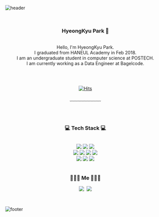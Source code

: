 ![header](https://capsule-render.vercel.app/api?type=waving&&color=gradient&height=100&section=header&fontSize=90)


<div align = "center">

<br/>
<h3>HyeongKyu Park 🦙</h3><br/>
Hello, I'm HyeongKyu Park.<br/>
I graduated from HANEUL Academy in Feb 2018.<br/>
I am an undergraduate student in computer science at POSTECH.<br/>
I am currently working as a Data Engineer at Bagelcode.

<br/><br/>


[![Hits](https://hits.seeyoufarm.com/api/count/incr/badge.svg?url=https%3A%2F%2Fgithub.com%2FParkHyeongKyu&count_bg=%23E98686&title_bg=%23C62D2D&icon=&icon_color=%23E7E7E7&title=hits&edge_flat=false)](https://hits.seeyoufarm.com)
 
  
﹏﹏﹏﹏﹏﹏﹏

<br/><br/>
 
<h3>💻 Tech Stack 💻</h3>
 
<br/>


<img src="https://img.shields.io/badge/C++-00599C?style=flat-square&logo=C%2B%2B&logoColor=white"/>
<img src="https://img.shields.io/badge/C-A8B9CC?style=flat-square&logo=C&logoColor=white"/>
<img src="https://img.shields.io/badge/Python-3766AB?style=flat-square&logo=Python&logoColor=white"/>
<br>
<img src="https://img.shields.io/badge/Git-F05032?style=flat-square&logo=Git&logoColor=white"/>
<img src="https://img.shields.io/badge/Go-11B48A?style=flat-square&logo=Go&logoColor=white"/>
<img src="https://img.shields.io/badge/Mysql-E6B91E?style=flat-square&logo=MySql&logoColor=white"/>
<img src="https://img.shields.io/badge/Kubernetes-326CES?style=flat-square&logo=Kubernetes&logoColor=white"/>
<br>
<img src="https://img.shields.io/badge/Apache Airflow-017CEE?style=flat-square&logo=Apache Airflow&logoColor=white"/>
<img src="https://img.shields.io/badge/Databricks-FF3621?style=flat-square&logo=Databricks&logoColor=white"/>
<img src="https://img.shields.io/badge/Amazon AWS-232F3E?style=flat-square&logo=Amazon AWS&logoColor=white"/>
</div>

<br/>
<h3 align="center"> 🧑🏻‍💻 Me 🧑🏻‍💻 </h3>
<p align="center">
  <a href="https://www.instagram.com/g.xxyu_.v/"><img src="https://img.shields.io/badge/Instagram-E4405F?style=flat-square&logo=Instagram&logoColor=white&link=https://www.instagram.com/g.xxyu_.v/"/></a>&nbsp
  <a href="habad123@naver.com"><img src="https://img.shields.io/badge/Gmail-d14836?style=flat-square&logo=Gmail&logoColor=white&link=habad123@naver.com"/></a>
</p>
<br>

![footer](https://capsule-render.vercel.app/api?type=waving&&color=gradient&height=100&section=footer&fontSize=90)




